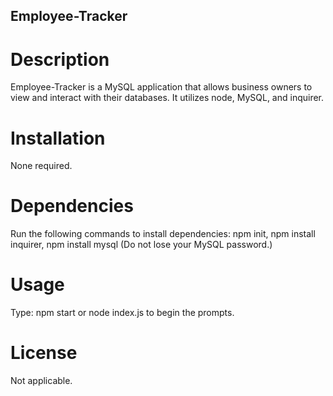 ## Employee-Tracker
# Description
Employee-Tracker is a MySQL application that allows business owners to view and interact with their databases. It utilizes node, MySQL, and inquirer.

# Installation
None required.

# Dependencies
Run the following commands to install dependencies:
npm init, npm install inquirer, npm install mysql
(Do not lose your MySQL password.)

# Usage
Type:
npm start or node index.js to begin the prompts.

# License
Not applicable.